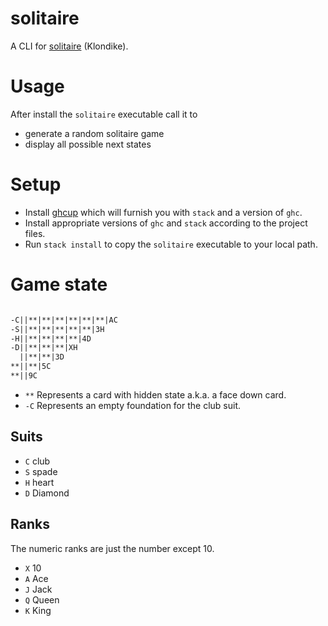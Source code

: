 # solitaire

A CLI for [solitaire](https://en.wikipedia.org/wiki/Patience_(game)) (Klondike).

# Usage
After install the `solitaire` executable call it to 
- generate a random solitaire game
- display all possible next states

# Setup

- Install [ghcup](https://haskell.org/ghcup) which will furnish you with
  `stack` and a version of `ghc`. 
- Install appropriate versions of `ghc` and `stack` according to the 
  project files.
- Run `stack install` to copy the `solitaire` executable to your local path.

# Game state

``` txt 

-C||**|**|**|**|**|**|AC
-S||**|**|**|**|**|3H
-H||**|**|**|**|4D
-D||**|**|**|XH
  ||**|**|3D
**||**|5C
**||9C

```
- `**` Represents a card with hidden state a.k.a. a face down card.
- `-C` Represents an empty foundation for the club suit.

## Suits
- `C` club
- `S` spade
- `H` heart
- `D` Diamond

## Ranks
The numeric ranks are just the number except 10.
- `X` 10
- `A` Ace
- `J` Jack
- `Q` Queen 
- `K` King
